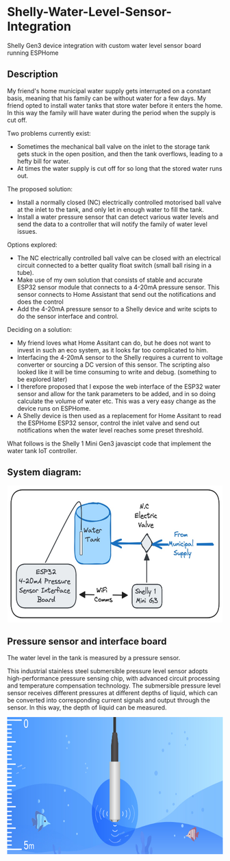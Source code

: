 # Shelly-Water-Level-Sensor-Integration

Shelly Gen3 device integration with custom water level sensor board running ESPHome

## Description

My friend's home municipal water supply gets interrupted on a constant basis, meaning that his family can be without water for a few days. My friend opted to install water tanks that store water before it enters the home. In this way the family will have water during the period when the supply is cut off.

Two problems currently exist:

- Sometimes the mechanical ball valve on the inlet to the storage tank gets stuck in the open position, and then the tank overflows, leading to a hefty bill for water.
- At times the water supply is cut off for so long that the stored water runs out.

The proposed solution:

- Install a normally closed (NC) electrically controlled motorised ball valve at the inlet to the tank, and only let in enough water to fill the tank.
- Install a water pressure sensor that can detect various water levels and send the data to a controller that will notify the family of water level issues.

Options explored:

- The NC electrically controlled ball valve can be closed with an electrical circuit connected to a better quality float switch (small ball rising in a tube).
- Make use of my own solution that consists of stable and accurate ESP32 sensor module that connects to a 4-20mA pressure sensor. This sensor connects to Home Assistant that send out the notifications and does the control
- Add the 4-20mA pressure sensor to a Shelly device and write scipts to do the sensor interface and control.

Deciding on a solution:

- My friend loves what Home Assitant can do, but he does not want to invest in such an eco system, as it looks far too complicated to him.
- Interfacing the 4-20mA sensor to the Shelly requires a current to voltage converter or sourcing a DC version of this sensor. The scripting also looked like it will be time consuming to write and debug. (something to be explored later)
- I therefore proposed that I expose the web interface of the ESP32 water sensor and allow for the tank parameters to be added, and in so doing calculate the volume of water etc. This was a very easy change as the device runs on ESPHome.
- A Shelly device is then used as a replacement for Home Assitant to read the ESPHome ESP32 sensor, control the inlet valve and send out notifications when the water level reaches some preset threshold.

What follows is the Shelly 1 Mini Gen3 javascipt code that implement the water tank IoT controller.

## System diagram:

<!-- ![](./Images/system_diagram.jpg) -->
<p align="center"><img width="640" height="320" src="./Images/system_diagram.jpg"></p>

## Pressure sensor and interface board

The water level in the tank is measured by a pressure sensor.

This industrial stainless steel submersible pressure level sensor adopts high-performance pressure sensing chip, with advanced circuit processing and temperature compensation technology. The submersible pressure level sensor receives different pressures at different depths of liquid, which can be converted into corresponding current signals and output through the sensor. In this way, the depth of liquid can be measured.

<p align="center"><img width="640" height="320" src="./Images/pressure_sensor.jpg"></p>
